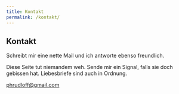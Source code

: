 ```yaml
---
title: Kontakt
permalink: /kontakt/
---
```

## Kontakt

Schreibt mir eine nette Mail und ich antworte ebenso freundlich.

Diese Seite tut niemandem weh. Sende mir ein Signal, falls sie doch gebissen hat. Liebesbriefe sind auch in Ordnung.

[phrudloff@gmail.com](mailto:phrudloff@gmail.com)
